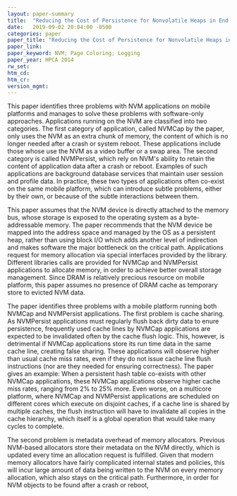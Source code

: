 ```yaml
---
layout: paper-summary
title:  "Reducing the Cost of Persistence for Nonvolatile Heaps in End User Devices"
date:   2019-09-02 20:04:00 -0500
categories: paper
paper_title: "Reducing the Cost of Persistence for Nonvolatile Heaps in End User Devices"
paper_link: 
paper_keyword: NVM; Page Coloring; Logging
paper_year: HPCA 2014
rw_set: 
htm_cd: 
htm_cr: 
version_mgmt: 
---
```


This paper identifies three problems with NVM applications on mobile platforms and manages to solve these problems
with software-only approaches. Applications running on the NVM are classified into two categories. The first category
of application, called NVMCap by the paper, only uses the NVM as an extra chunk of memory, the content of which is 
no longer needed after a crash or system reboot. These applications include those whose use the NVM as a video buffer
or a swap area. The second category is called NVMPersist, which rely on NVM's ability to retain the content of 
application data after a crash or reboot. Examples of such applications are background database services that maintain
user session and profile data. In practice, these two types of applications often co-exist on the same 
mobile platform, which can introduce subtle problems, either by their own, or because of the subtle interactions
between them. 

This paper assumes that the NVM device is directly attached to the memory bus, whose storage is exposed to the operating
system as a byte-addressable memory. The paper recommends that the NVM device be mapped into the address space and managed 
by the OS as a persistent heap, rather than using block I/O which adds another level of indirection and makes software
the major bottleneck on the critical path. Applications request for memory allocation via special interfaces provided by
the library. Different libraries calls are provided for NVMCap and NVMPersist applications to allocate memory, in order
to achieve better overall storage management. Since DRAM is relatively precious resource on mobile platform, this paper 
assumes no presence of DRAM cache as temporary store to evicted NVM data.

The paper identifies three problems with a mobile platform running both NVMCap and NVMPersist applications. The first 
problem is cache sharing. As NVMPersist applications must regularly flush back dirty data to enure persistence, frequently used
cache lines by NVMCap applications are expected to be invalidated often by the cache flush logic. This, however, is detrimental
if NVMCap applications store its run time data in the same cache line, creating false sharing. These applications will observe
higher than usual cache miss rates, even if they do not issue cache line flush instructions (nor are they needed for 
ensuring correctness). The paper gives an example: When a persistent hash table co-exists with other NVMCap applications,
these NVMCap applications observe higher cache miss rates, ranging from 2% to 25% more. Even worse, on a multicore platform,
where NVMCap and NVMPersist applications are scheduled on different cores which execute on disjoint caches, if a cache line
is shared by multiple caches, the flush instruction will have to invalidate all copies in the cache hierarchy, which itself
is a global operation that would take many cycles to complete.

The second problem is metadata overhead of memory allocators. Previous NVM-based allocators store their metadata on the 
NVM directly, which is updated every time an allocation request is fulfilled. Given that modern memory allocators have fairly
complicated internal states and policies, this will incur large amount of data being written to the NVM on every memory
allocation, which also stays on the critical path. Furthermore, in order for NVM objects to be found after a crash or reboot,